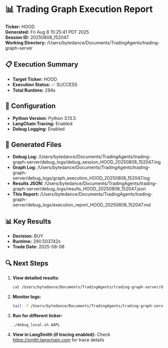 # 📊 Trading Graph Execution Report

**Ticker:** HOOD  
**Generated:** Fri Aug  8 15:25:41 PDT 2025  
**Session ID:** 20250808_152047  
**Working Directory:** /Users/bytedance/Documents/TradingAgents/trading-graph-server

## 📋 Execution Summary

- **Target Ticker:** HOOD
- **Execution Status:** ✅ SUCCESS
- **Total Runtime:** 294s

## 🔧 Configuration

- **Python Version:** Python 3.13.5
- **LangChain Tracing:** Enabled
- **Debug Logging:** Enabled

## 📂 Generated Files

- **Debug Log:** /Users/bytedance/Documents/TradingAgents/trading-graph-server/debug_logs/debug_session_HOOD_20250808_152047.log
- **Graph Log:** /Users/bytedance/Documents/TradingAgents/trading-graph-server/debug_logs/graph_execution_HOOD_20250808_152047.log  
- **Results JSON:** /Users/bytedance/Documents/TradingAgents/trading-graph-server/debug_logs/results_HOOD_20250808_152047.json
- **This Report:** /Users/bytedance/Documents/TradingAgents/trading-graph-server/debug_logs/execution_report_HOOD_20250808_152047.md

## 📊 Key Results

- **Decision:** BUY
- **Runtime:** 290.503742s
- **Trade Date:** 2025-08-08

## 🔍 Next Steps

1. **View detailed results:**
   ```bash
   cat /Users/bytedance/Documents/TradingAgents/trading-graph-server/debug_logs/results_HOOD_20250808_152047.json | jq .
   ```

2. **Monitor logs:**
   ```bash
   tail -f /Users/bytedance/Documents/TradingAgents/trading-graph-server/debug_logs/graph_execution_HOOD_20250808_152047.log
   ```

3. **Run for different ticker:**
   ```bash
   ./debug_local.sh AAPL
   ```

4. **View in LangSmith (if tracing enabled):**
   Check https://smith.langchain.com for trace details

